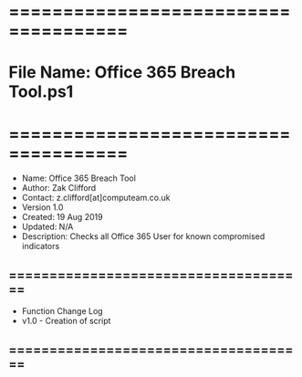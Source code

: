 # =====================================
# File Name: Office 365 Breach Tool.ps1
# =====================================
- Name: Office 365 Breach Tool
- Author: Zak Clifford 
- Contact:  z.clifford[at]computeam.co.uk
- Version 1.0
- Created: 19 Aug 2019
- Updated: N/A
- Description: Checks all Office 365 User for known compromised indicators

## =====================================
- Function Change Log 
- v1.0 - Creation of script
## =====================================
